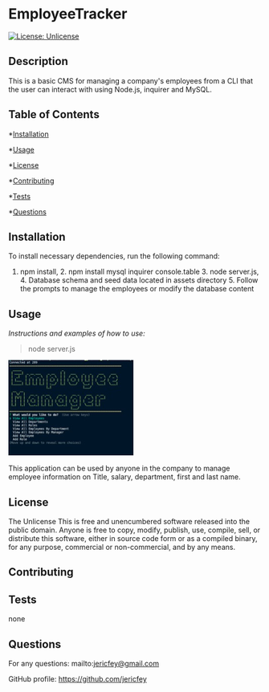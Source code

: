 # EmployeeTracker

[![License: Unlicense](https://img.shields.io/badge/license-Unlicense-blue.svg)](http://unlicense.org/)

## Description

This is a basic CMS for managing a company's employees from a CLI that the user can interact with using Node.js, inquirer and MySQL. 

## Table of Contents

\*[Installation](#installation)

\*[Usage](#usage)

\*[License](#license)

\*[Contributing](#contributing)

\*[Tests](#tests)

\*[Questions](#questions)

## Installation

To install necessary dependencies, run the following command:

1. npm install, 2. npm install mysql inquirer console.table 3. node server.js, 4. Database schema and seed data located in assets directory 5. Follow the prompts to manage the employees or modify the database content

## Usage

_Instructions and examples of how to use:_

> node server.js

![TemplateEngine Screenshot](./assets/Screenshot.jpg)

This application can be used by anyone in the company to manage employee information on Title, salary, department, first and last name. 

## License

The Unlicense
This is free and unencumbered software released into the public domain. Anyone is free to copy, modify, publish, use, compile, sell, or distribute this software, either in source code form or as a compiled binary, for any purpose, commercial or non-commercial, and by any means.

## Contributing

## Tests

none

## Questions

For any questions: mailto:jericfey@gmail.com

GitHub profile: https://github.com/jericfey
